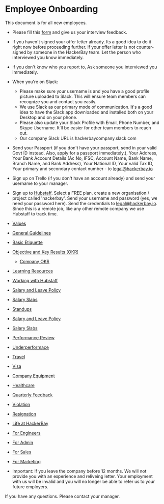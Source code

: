 # Employee Onboarding

This document is for all new employees.

- Please fill this [form](https://docs.google.com/forms/d/e/1FAIpQLSfClAxu4MqpUxOWsHA8jSKvBVRVSJJMBR1HLb2rAh-B6QELJg/viewform) and give us your interview feedback. 


- If you haven't signed your offer letter already. Its a good idea to do it right now before proceeding further. If your offer letter is not counter-signed by someone in the HackerBay team. Let the person who interviewed you know immediately.

- If you don't know who you report to, Ask someone you interviewed you immediately.

- When you're on Slack:
  - Please make sure your username is <firstname><lastname> and you have a good profile picture uploaded to Slack. This will ensure team members can recognize you and contact you easily.
  - We use Slack as our primary mode of communication. It's a good idea to have the Slack app downloaded and installed both on your Desktop and on your phone.
  - Please also update your Slack Profile with Email, Phone Number, and Skype Username. It'll be easier for other team members to reach out.
  - Our company Slack URL is hackerbaycompany.slack.com

- Send your Passport (if you don't have your passport, send in your valid Govt ID instead. Also, apply for a passport immediately.), Your Address, Your Bank Account Details (Ac No, IFSC, Account Name, Bank Name, Branch Name, and Bank Address), Your National ID, Your valid Tax ID, Your primary and secondary contact number - to legal@hackerbay.io

- Sign up on Trello (if you don't have an account already) and send your username to your manager.

- Sign up to [Hubstaff](https://hubstaff.com). Select a FREE plan, create a new organisation / project called 'hackerbay'. Send your username and password (yes, we need your password here). Send the credentials to legal@hackerbay.io. Since this is a remote job, like any other remote company we use Hubstaff to track time.

- [Values](/general/values/README.md)
- [General Guidelines](/general/guidelines/README.md)
- [Basic Etiquette](/general/basic-etiquette/README.md)
- [Objective and Key Results (OKR)](/OKR/README.md)
  - [Company OKR](/OKR/company/README.md)
- [Learning Resources](/learn/README.md)
- [Working with Hubstaff](/people-operations/hubstaff/README.md)
- [Salary and Leave Policy](/people-operations/salary-and-leave/README.md)
- [Salary Slabs](/people-operations/salary/README.md)
- [Standups](/people-operations/standups/README.md)
- [Salary and Leave Policy](/people-operations/salary-and-leave/README.md)
- [Salary Slabs](/people-operations/salary/README.md)
- [Performance Review](/people-operations/performance-review/README.md)
- [Underperformace](/people-operations/underperformace/README.md)
- [Travel](/people-operations/travel/README.md)
- [Visa](/people-operations/visa/README.md)
- [Company Equipment](/people-operations/company-equipment/README.md)
- [Healthcare](/people-operations/healthcare/README.md)
- [Quarterly Feedback](/people-operations/feedback/README.md)
- [Violation](/people-operations/violation/README.md)
- [Resignation](/people-operations/resignation/README.md)
- [Life at HackerBay](https://blog.cloudboost.io/life-at-cloudboost-a8f6b80dcdfe)
- [For Engineers](/engineering/onboarding/README.md)
- [For Admin](/admin/onboarding/README.md)
- [For Sales](/sales/onboarding/README.md)
- [For Marketing](/marketing/onboarding/README.md)

- Important: If you leave the company before 12 months. We will not provide you with an experience and reliveing letter. Your employment with us will be invalid and you will no longer be able to refer us to your future employers. 

If you have any questions. Please contact your manager.
